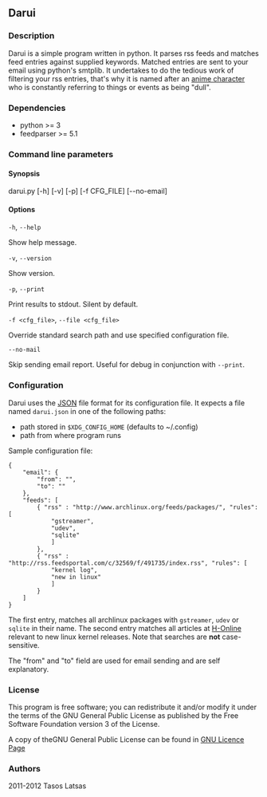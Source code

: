 Darui
-----

### Description

Darui is a simple program written in python. It parses rss feeds and matches
feed entries against supplied keywords. Matched entries are sent to your email using
python's smtplib.
It undertakes to do the tedious work of filtering your rss entries, that's why it is
named after an [anime character](http://naruto.wikia.com/wiki/Darui) who is constantly
referring to things or events as being "dull".

### Dependencies

* python >= 3
* feedparser >= 5.1

### Command line parameters

#### Synopsis

darui.py [-h] [-v] [-p] [-f CFG_FILE] [--no-email]

#### Options

`-h`, `--help`

Show help message.


`-v`, `--version`

Show version.


`-p`, `--print`

Print results to stdout. Silent by default.


`-f <cfg_file>`, `--file <cfg_file>`

Override standard search path and use specified configuration file.


`--no-mail`

Skip sending email report. Useful for debug in conjunction with `--print`.

### Configuration

Darui uses the [JSON](http://json.org/example.html) file format for its configuration
file. It expects a file named `darui.json` in one of the following paths:

* path stored in `$XDG_CONFIG_HOME` (defaults to ~/.config)
* path from where program runs

Sample configuration file:

    {
        "email": {
            "from": "",
            "to": ""
        },
        "feeds": [
            { "rss" : "http://www.archlinux.org/feeds/packages/", "rules": [
                "gstreamer",
                "udev",
                "sqlite"
                ]
            },
            { "rss" : "http://rss.feedsportal.com/c/32569/f/491735/index.rss", "rules": [
                "kernel log",
                "new in linux"
                ]
            }
        ]
    }

The first entry, matches all archlinux packages with `gstreamer`, `udev` or `sqlite` in their name.
The second entry matches all articles at [H-Online](http://www.h-online.com/open/)
relevant to new linux kernel releases. Note that searches are **not** case-sensitive.

The "from" and "to" field are used for email sending and are self explanatory.

### License

This program is free software; you can redistribute it and/or modify it under the terms of
the GNU General Public License as published by the Free Software Foundation version 3 of the License.

A copy of theGNU General Public License can be found in [GNU Licence Page](http://www.gnu.org/licenses/gpl.html)

### Authors

2011-2012 Tasos Latsas
